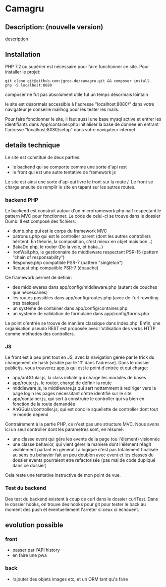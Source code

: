 # Camagru
## Description: (nouvelle version)

[description](https://jgroc-de.github.io/camagru.html)

## Installation

PHP 7.2 ou supérier est nécessaire pour faire fonctionner ce site.
Pour installer le projet:
```
git clone git@github.com:jgroc-de/camagru.git && composer install
php -S localhost:8080
```
composer ne fut pas absolument utile fut un temps désormais lointain

le site est désormais accessible à l'adresse "localhost:8080/" dans votre navigateur
je conseille mailhog pour les tester les mails.

Pour faire fonctionner le site, il faut aussi une base mysql active et entrer les identifiants dans App/container.php
initialiser la base de donnée en entrant l'adresse "localhost:8080/setup" dans votre navigateur internet

## details technique

Le site est constitué de deux parties:
- le backend qui se comporte comme une sorte d'api rest
- le front qui est une autre tentative de framework js

Le site est ainsi une sorte d'api qui livre le front sur la route /.
Le front se charge ensuite de remplir le site en tapant sur les autres routes.

### backend PHP

Le backend est construit autour d'un microframework php naif respectant le pattern MVC pour fonctionner.
Le code de celui-ci se trouve dans le dossier Dumb.
Il est composé des fichiers:
- dumb.php qui est le corps du framework MVC
- patronus.php qui est le controller parent (dont les autres controllers héritent. En théorie, la composition, c'est mieux en objet mais bon…)
- BakaDo.php, le router (Do la voie, et baka…)
- IronWall.php, le gestionnaire de middleware respectant PSR-15 (pattern "chain of responsability")
- Response.php compatible PSR-7 (pattern "singleton")
- Request.php compatible PSR-7 (ébauche)

Ce framework permet de definir:
- des middlewares dans app/config/middleware.php (autant de couches que nécessaires)
- les routes possibles dans app/config/routes.php (avec de l'url rewriting tres basique)
- un systeme de container dans app/config/container.php
- un systeme de validation de formulaire dans app/config/forms.php

Le point d'entrée se trouve de manière classique dans index.php.
Enfin, une organisation pseudo REST est proposée avec l'utilisation des verbs HTTP comme méthodes des controllers.

### JS

Le front est à peu pret tout en JS, avec la navigation gérée par le trick du changement de hash (visible par le '#' dans l'adresse).
Dans le dossier public/js, vous trouverez app.js qui est le point d'entrée
et qui charge:
- app/anGGular.js, la class initiale qui charge les modules de bases 
- app/router.js, le router, chargé de définir la route
- middleware.js, le middleware.js qui sert nottamment à rediriger vers la page login les pages nécessitant d'etre identifié sur le site
- app/container.js, qui sert à construire le controller qui va bien en fonction de la route demandée
- AnGGular/controller.js, qui est donc le squellette de controller dont tout le monde dépend

Contrairement à la partie PHP, ce n'est pas une structure MVC. Nous avons ici un seul controller dont les parametres sont, en résumé:
- une classe event qui gére les events de la page (ou l'élément) visionnée
- une classe behavior, qui vient gérer la maniere dont l'élément réagit visiblement parlant en général
La logique n'est pas totalement finalisée au sens ou behavior fait un peu doublon avec event et les classes du dossier events pourraient etre refactorisée (pas mal de code dupliqué dans ce dossier)

Cela reste une tentative instructive de mon point de vue.


### Test du backend

Des test du backend existent à coup de curl dans le dossier curlTest.
Dans le dossier hooks, on trouve des hooks pour git pour tester le back au moment des push et éventuellement l'arreter si ceux ci échouent.

## evolution possible

### front
- passer par l'API history
- en faire une pwa

### back
- rajouter des objets images etc, et un ORM tant qu'a faire